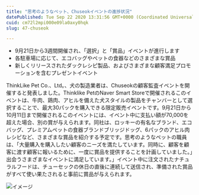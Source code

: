 ```yaml
---
title: "思考のようなペット、Chuseokイベントの進捗状況"
datePublished: Tue Sep 22 2020 13:31:56 GMT+0000 (Coordinated Universal Time)
cuid: cm72l2mpi000e09la0axy0hqk
slug: 47-chuseok

---
```



- 9月21日から3週間開催され、「選択」と「賞品」イベントが進行します
- 各駐車場に応じて、エコバッグやペットの食器などのさまざまな賞品
- 新しくリリースされたダックレシピ製品、およびさまざまな顧客満足プロモーションを含むプレゼントイベント

ThinkLike Pet Co.、Ltd。、犬の製造業者は、Chuseokの顧客監査イベントを開催すると発表しました。Thinklike PetのNaver Smart Storeで開催されるこのイベントは、牛肉、鶏肉、アヒルを備えた犬スタイルの製品をチャンバーとして選択することで、最大30パックを購入できる限定販売イベントです。9月21日から10月11日まで開催されるこのイベントには、イベント中に支払い額が70,000を超えた場合、別の賞が与えられます。同社は、ロッキーの有名なブランド、エコバッグ、プレミアムペットの食器ブランドブリッジドッグ、6パックのアヒル肉レシピなど、さまざまな賞品を紹介する予定です。思考のようなペットの職員は、「大量購入を購入したい顧客のニーズを満たしています。同時に、顧客を顧客に渡す顧客に報いるために、一度に賞品を提供することを計画していました。」出会うさまざまなイベントに満足しています。」イベント中に注文されたナチュラルフードは、チューセックの休日の直後に連続して送信され、準備された賞品がすべて使い果たされると事前に賞品が与えられます。

![イメージ](https://cdn.hashnode.com/res/hashnode/image/upload/v1739405411045/5c4f9ee3-8a91-402d-ad03-26a2215286bf.jpeg)